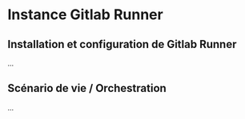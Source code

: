 # Instance Gitlab Runner

<!-- toc -->

## Installation et configuration de Gitlab Runner

...

## Scénario de vie / Orchestration

...
